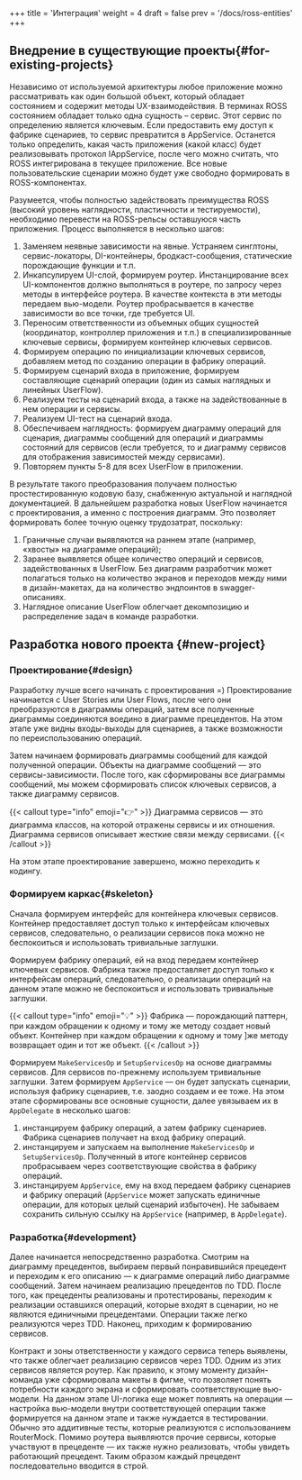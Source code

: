 +++
title = 'Интеграция'
weight = 4
draft = false
prev = '/docs/ross-entities'
+++

## Внедрение в существующие проекты{#for-existing-projects}

Независимо от используемой архитектуры любое приложение можно рассматривать как один большой объект, который обладает состоянием и содержит методы UX-взаимодействия. В терминах ROSS состоянием обладает только одна сущность – сервис. Этот сервис по определению является ключевым. Если предоставить ему доступ к фабрике сценариев, то сервис превратится в AppService. Останется только определить, какая часть приложения (какой класс) будет реализовывать протокол  IAppService, после чего можно считать, что ROSS интегрирована в текущее приложение. Все новые пользовательские сценарии можно будет уже свободно формировать в ROSS-компонентах.

Разумеется, чтобы полностью задействовать преимущества  ROSS (высокий уровень наглядности, пластичности и тестируемости), необходимо перевести на ROSS-рельсы оставшуюся часть приложения. Процесс выполняется в несколько шагов:

1. Заменяем неявные зависимости на явные. Устраняем синглтоны, сервис-локаторы, DI-контейнеры, бродкаст-сообщения, статические порождающие функции и т.п.
1. Инкапсулируем UI-слой, формируем роутер. Инстанцирование всех  UI-компонентов должно выполняться в роутере, по запросу через методы в интерфейсе роутера. В качестве контекста в эти методы передаем вью-модели. Роутер пробрасывается в качестве зависимости во все точки, где требуется UI.
1. Переносим ответственности из объемных общих сущностей (координатор, контроллер приложения и т.п.) в специализированные ключевые сервисы, формируем контейнер ключевых сервисов.
1. Формируем операцию по инициализации ключевых сервисов, добавляем метод по созданию операции в фабрику операций.
1. Формируем сценарий входа в приложение, формируем составляющие сценарий операции (один из самых наглядных и линейных  UserFlow).
1. Реализуем тесты на сценарий входа, а также на задействованные в нем операции и сервисы.
1. Реализуем UI-тест на сценарий входа.
1. Обеспечиваем наглядность: формируем диаграмму операций для сценария, диаграммы сообщений для операций и диаграммы состояний для сервисов (если требуется, то и диаграмму сервисов для отображения зависимостей между сервисами).
1. Повторяем пункты 5-8 для всех UserFlow в приложении.

В результате такого преобразования получаем полностью простестированную кодовую базу, снабженную актуальной и наглядной документацией. В дальнейшем разработка новых UserFlow начинается с проектирования, а именно с построения диаграмм. Это позволяет формировать более точную оценку трудозатрат, поскольку:

1. Граничные случаи выявляются на раннем этапе (например, «хвосты» на диаграмме операций);
2. Заранее выявляется общее количество операций и сервисов, задействованных в UserFlow. Без диаграмм разработчик может полагаться только на количество экранов и переходов между ними в дизайн-макетах, да на количество эндпоинтов в swagger-описаниях.
3. Наглядное описание UserFlow облегчает декомпозицию и распределение задач в команде разработки.

## Разработка нового проекта {#new-project}

### Проектирование{#design}

Разработку лучше всего начинать с проектирования =) Проектирование начинается с User Stories или User Flows, после чего они преобразуются в диаграммы операций, затем все полученные диаграммы соединяются воедино в диаграмме прецедентов. На этом этапе уже видны входы-выходы для сценариев, а также возможности по переиспользованию операций.

Затем начинаем формировать диаграммы сообщений для каждой полученной операции. Объекты на диаграмме сообщений — это сервисы-зависимости. После того, как сформированы все диаграммы сообщений, мы можем сформировать список ключевых сервисов, а также диаграмму сервисов.

{{< callout type="info" emoji="👉" >}}
Диаграмма сервисов — это диаграмма классов, на которой отражены сервисы и их отношения. Диаграмма сервисов описывает жесткие связи между сервисами.
{{< /callout >}}

На этом этапе проектирование завершено,  можно переходить к кодингу.

### Формируем каркас{#skeleton}

Сначала формируем интерфейс для контейнера ключевых сервисов. Контейнер предоставляет доступ только к интерфейсам ключевых сервисов, следовательно, о реализации сервисов пока можно не беспокоиться и использовать тривиальные заглушки.

Формируем фабрику операций, ей на вход передаем контейнер ключевых сервисов. Фабрика также предоставляет доступ только к интерфейсам операций, следовательно, о реализации операций на данном этапе можно не беспокоиться и использовать тривиальные заглушки.

{{< callout type="info" emoji="💡" >}}
Фабрика — порождающий паттерн, при каждом обращении к одному и тому же методу создает новый объект. Контейнер при каждом обращении  к одному и тому ]же методу возвращает один и тот же объект.
{{< /callout >}}

Формируем `MakeServicesOp` и `SetupServicesOp` на основе диаграммы сервисов. Для сервисов по-прежнему используем тривиальные заглушки. Затем формируем `AppService` — он будет запускать сценарии, используя фабрику сценариев, т.е. заодно создаем и ее тоже. На этом этапе сформированы все основные сущности, далее увязываем их в `AppDelegate` в несколько шагов:

1. инстанцируем фабрику операций, а затем фабрику сценариев. Фабрика сценариев получает на вход фабрику операций.
2. инстанцируем и запускаем на выполнение `MakeServicesOp` и `SetupServicesOp`. Полученный в итоге контейнер сервисов пробрасываем через соответствующие свойства в фабрику операций.
3. инстанцируем `AppService`, ему на вход передаем фабрику сценариев и фабрику операций (`AppService` может запускать единичные операции, для которых целый сценарий избыточен). Не забываем сохранить сильную ссылку на `AppService` (например, в `AppDelegate`).

### Разработка{#development}

Далее начинается непосредственно разработка. Смотрим на диаграмму прецедентов, выбираем первый понравившийся прецедент и переходим к его описанию — к диаграмме операций либо диаграмме сообщений. Затем начинаем реализацию прецедентов по TDD. После того, как прецеденты реализованы и протестированы, переходим к реализации оставшихся операций, которые входят в сценарии, но не являются единичными прецедентами. Операции также легко реализуются через TDD. Наконец, приходим к формированию сервисов.

Контракт и зоны ответственности у каждого сервиса теперь выявлены, что также облегчает реализацию сервисов через TDD. Одним из этих сервисов является роутер.  Как правило, к этому моменту дизайн-команда уже сформировала макеты в фигме, что позволяет понять потребности каждого экрана и сформировать соответствующие вью-модели. На данном этапе UI-логика еще может повлиять на операции — настройка вью-модели внутри соответствующей операции также формируется на данном этапе и также нуждается в тестировании. Обычно это аддитивные тесты, которые реализуются с использованием RouterMock. Помимо роутера выявляются прочие сервисы, которые участвуют в прецеденте — их также нужно реализовать, чтобы увидеть работающий прецедент. Таким образом каждый прецедент последовательно вводится в строй.
